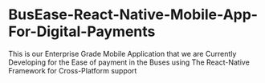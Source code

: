 # BusEase-React-Native-Mobile-App-For-Digital-Payments
 This is our Enterprise Grade Mobile Application that we are Currently Developing for the Ease of payment in the Buses using The React-Native Framework for Cross-Platform support
